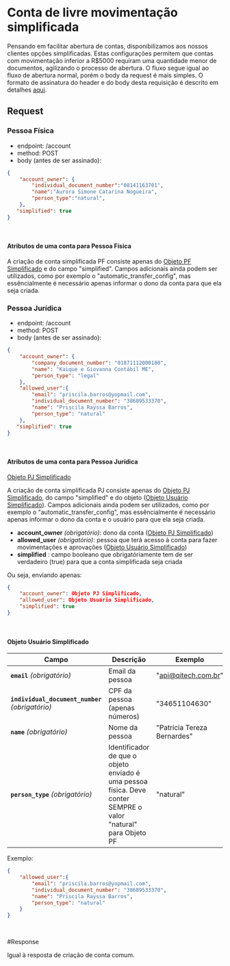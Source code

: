 # Conta de livre movimentação simplificada

Pensando em facilitar abertura de contas, disponibilizamos aos nossos clientes opções simplificadas.
Estas configurações permitem que contas com movimentação inferior a R$5000 requiram uma quantidade menor de documentos,
agilizando o processo de abertura.
O fluxo segue igual ao fluxo de abertura normal, porém o body da request é mais simples.
O formato de assinatura do header e do body desta requisição é descrito em detalhes [aqui](?file=224).

## Request

### Pessoa Física

- endpoint: /account
- method: POST
- body (antes de ser assinado):

```json
{
    "account_owner": {
        "individual_document_number":"08141163701",
        "name":"Aurora Simone Catarina Nogueira",
        "person_type":"natural",
    },
   "simplified": true
}
```
<br>

#### Atributos de uma conta para Pessoa Física

A criação de conta simplificada PF consiste apenas do [Objeto PF Simplificado](?4442#objeto-PF-simplificado) 
e do campo "simplified". Campos adicionais ainda podem ser utilizados,
como por exemplo o "automatic_transfer_config", mas essêncialmente é necessário apenas informar o dono da conta para que
ela seja criada.

### Pessoa Jurídica

- endpoint: /account
- method: POST
- body (antes de ser assinado):

```json
{
    "account_owner": {
        "company_document_number": "01871112000180",
        "name": "Kaique e Giovanna Contábil ME",
        "person_type": "legal"
    },
    "allowed_user":{
        "email": "priscila.barros@yopmail.com",
        "individual_document_number": "38689533370",
        "name": "Priscila Rayssa Barros",
        "person_type": "natural"
    },
   "simplified": true
}
```
<br>

#### Atributos de uma conta para Pessoa Jurídica

[Objeto PJ Simplificado](?4442#objeto-PJ-simplificado)

A criação de conta simplificada PJ consiste apenas do [Objeto PJ Simplificado](?4442#objeto-PJ-simplificado), 
do campo "simplified" e do objeto ([Objeto Usuário Simplificado](#objeto-usuario-simplificado)). Campos adicionais ainda podem ser utilizados,
como por exemplo o "automatic_transfer_config", mas essêncialmente é necessário apenas informar o dono da conta e o usuário para que ela seja
criada.

- **account_owner** *(obrigatório)*: dono da conta ([Objeto PJ Simplificado](?4442#objeto-PJ-simplificado))
- **allowed_user** *(obrigatório)*: pessoa que terá acesso à conta para fazer movimentações e aprovações ([Objeto Usuário Simplificado](#objeto-usuario-simplificado))
- **simplified** : campo booleano que obrigatóriamente tem de ser verdadeiro (true) para que a conta simplificada seja criada

Ou seja, enviando apenas:

```json
{
    "account_owner": Objeto PJ Simplificado,
    "allowed_user": Objeto Usuário Simplificado,
    "simplified": true
}
```
<br>

#### Objeto Usuário Simplificado <a name=objeto-usuario-simplificado></a>

| Campo | Descrição | Exemplo |
|---|---|---|
| **`email`** *(obrigatório)* | Email da pessoa | "api@qitech.com.br" |
| **`individual_document_number`** *(obrigatório)* | CPF da pessoa (apenas números) | "34651104630" |
| **`name`** *(obrigatório)* | Nome da pessoa | "Patrícia Tereza Bernardes" |
| **`person_type`** *(obrigatório)* | Identificador de que o objeto enviado é uma pessoa física. Deve conter SEMPRE o  valor "natural" para Objeto PF | "natural" |

Exemplo:

```json
{
    "allowed_user":{
        "email": "priscila.barros@yopmail.com",
        "individual_document_number": "38689533370",
        "name": "Priscila Rayssa Barros",
        "person_type": "natural"
    }
}
```
<br>

#Response

Igual à resposta de criação de conta comum.